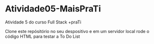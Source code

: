 # Atividade05-MaisPraTi
Atividade 5 do curso Full Stack +praTi

Clone este repósitório no seu despositivo e em um servidor local rode o código HTML para testar a To Do List
